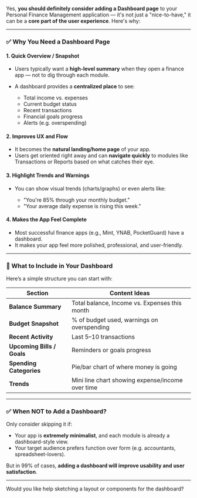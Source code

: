 Yes, **you should definitely consider adding a Dashboard page** to your Personal Finance Management application — it's not just a "nice-to-have," it can be a **core part of the user experience**. Here's why:

---

### ✅ **Why You Need a Dashboard Page**

#### 1. **Quick Overview / Snapshot**

- Users typically want a **high-level summary** when they open a finance app — not to dig through each module.
- A dashboard provides a **centralized place** to see:

  - Total income vs. expenses
  - Current budget status
  - Recent transactions
  - Financial goals progress
  - Alerts (e.g. overspending)

#### 2. **Improves UX and Flow**

- It becomes the **natural landing/home page** of your app.
- Users get oriented right away and can **navigate quickly** to modules like Transactions or Reports based on what catches their eye.

#### 3. **Highlight Trends and Warnings**

- You can show visual trends (charts/graphs) or even alerts like:

  - "You're 85% through your monthly budget."
  - "Your average daily expense is rising this week."

#### 4. **Makes the App Feel Complete**

- Most successful finance apps (e.g., Mint, YNAB, PocketGuard) have a dashboard.
- It makes your app feel more polished, professional, and user-friendly.

---

### 🧩 What to Include in Your Dashboard

Here’s a simple structure you can start with:

| Section                    | Content Ideas                                    |
| -------------------------- | ------------------------------------------------ |
| **Balance Summary**        | Total balance, Income vs. Expenses this month    |
| **Budget Snapshot**        | % of budget used, warnings on overspending       |
| **Recent Activity**        | Last 5–10 transactions                           |
| **Upcoming Bills / Goals** | Reminders or goals progress                      |
| **Spending Categories**    | Pie/bar chart of where money is going            |
| **Trends**                 | Mini line chart showing expense/income over time |

---

### ✅ When NOT to Add a Dashboard?

Only consider skipping it if:

- Your app is **extremely minimalist**, and each module is already a dashboard-style view.
- Your target audience prefers function over form (e.g. accountants, spreadsheet-lovers).

But in 99% of cases, **adding a dashboard will improve usability and user satisfaction**.

---

Would you like help sketching a layout or components for the dashboard?
